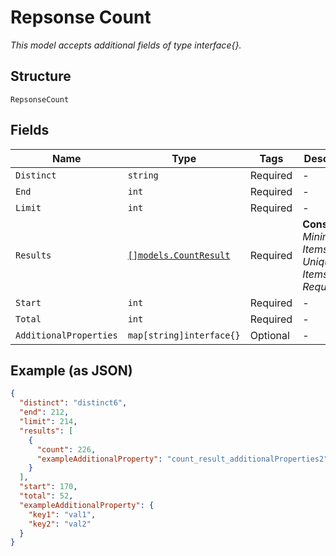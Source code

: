 
# Repsonse Count

*This model accepts additional fields of type interface{}.*

## Structure

`RepsonseCount`

## Fields

| Name | Type | Tags | Description |
|  --- | --- | --- | --- |
| `Distinct` | `string` | Required | - |
| `End` | `int` | Required | - |
| `Limit` | `int` | Required | - |
| `Results` | [`[]models.CountResult`](../../doc/models/count-result.md) | Required | **Constraints**: *Minimum Items*: `1`, *Unique Items Required* |
| `Start` | `int` | Required | - |
| `Total` | `int` | Required | - |
| `AdditionalProperties` | `map[string]interface{}` | Optional | - |

## Example (as JSON)

```json
{
  "distinct": "distinct6",
  "end": 212,
  "limit": 214,
  "results": [
    {
      "count": 226,
      "exampleAdditionalProperty": "count_result_additionalProperties2"
    }
  ],
  "start": 170,
  "total": 52,
  "exampleAdditionalProperty": {
    "key1": "val1",
    "key2": "val2"
  }
}
```

